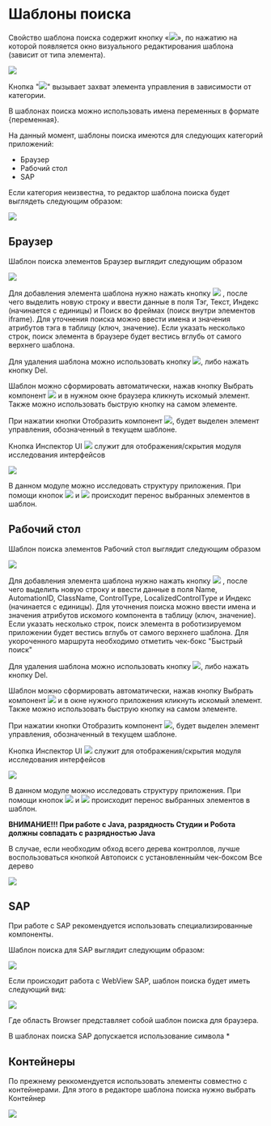 # Шаблоны поиска

Свойство шаблона поиска содержит кнопку «![](<../../../.gitbook/assets/image (516) (1) (2) (2) (1) (1).png>)», по нажатию на которой появляется окно визуального редактирования шаблона (зависит от типа элемента).

![](<../../../.gitbook/assets/image (495).png>)

Кнопка "![](<../../../.gitbook/assets/image (553).png>)" вызывает захват элемента управления в зависимости от категории.

В шаблонах поиска можно использовать имена переменных в формате {переменная}.

На данный момент, шаблоны поиска имеются для следующих категорий приложений:

* Браузер
* Рабочий стол
* SAP

Если категория неизвестна, то редактор шаблона поиска будет выглядеть следующим образом:

![](<../../../.gitbook/assets/image (959).png>)

## Браузер

Шаблон поиска элементов Браузер выглядит следующим образом

![](<../../../.gitbook/assets/image (562).png>)

Для добавления элемента шаблона нужно нажать кнопку ![](<../../../.gitbook/assets/12 (2) (3) (1) (2).png>) , после чего выделить новую строку и ввести данные в поля Тэг, Текст, Индекс (начинается с единицы) и Поиск во фреймах (поиск внутри элементов iframe). Для уточнения поиска можно ввести имена и значения атрибутов тэга в таблицу (ключ, значение). Если указать несколько строк, поиск элемента в браузере будет вестись вглубь от самого верхнего шаблона.

Для удаления шаблона можно использовать кнопку ![](<../../../.gitbook/assets/13 (1) (1) (2) (1).png>), либо нажать кнопку Del.

Шаблон можно сформировать автоматически, нажав кнопку Выбрать компонент ![](<../../../.gitbook/assets/14 (1) (2) (1) (1).png>) и в нужном окне браузера кликнуть искомый элемент. Также можно использовать быструю кнопку на самом элементе.

При нажатии кнопки Отобразить компонент ![](<../../../.gitbook/assets/15 (1) (1) (1).png>), будет выделен элемент управления, обозначенный в текущем шаблоне.

Кнопка Инспектор UI ![](<../../../.gitbook/assets/16 (1).png>) служит для отображения/скрытия модуля исследования интерфейсов

![](<../../../.gitbook/assets/7 (6).png>)

В данном модуле можно исследовать структуру приложения. При помощи кнопок ![](<../../../.gitbook/assets/18 (1) (2) (1) (1).png>) и ![](<../../../.gitbook/assets/19 (1) (2) (1) (2).png>) происходит перенос выбранных элементов в шаблон.

## Рабочий стол

Шаблон поиска элементов Рабочий стол выглядит следующим образом

![](<../../../.gitbook/assets/image (542).png>)

Для добавления элемента шаблона нужно нажать кнопку ![](<../../../.gitbook/assets/12 (2) (3) (1).png>) , после чего выделить новую строку и ввести данные в поля Name, AutomationID, ClassName, ControlType, LocalizedControlType и Индекс (начинается с единицы). Для уточнения поиска можно ввести имена и значения атрибутов искомого компонента в таблицу (ключ, значение). Если указать несколько строк, поиск элемента в роботизируемом приложении будет вестись вглубь от самого верхнего шаблона. Для укороченного маршрута необходимо отметить чек-бокс "Быстрый поиск"

Для удаления шаблона можно использовать кнопку ![](<../../../.gitbook/assets/13 (1) (1) (2) (1) (2).png>), либо нажать кнопку Del.

Шаблон можно сформировать автоматически, нажав кнопку Выбрать компонент ![](<../../../.gitbook/assets/14 (1) (2) (1).png>) и в окне нужного приложения кликнуть искомый элемент. Также можно использовать быструю кнопку на самом элементе.

При нажатии кнопки Отобразить компонент ![](<../../../.gitbook/assets/15 (1) (1) (1) (1).png>), будет выделен элемент управления, обозначенный в текущем шаблоне.

Кнопка Инспектор UI ![](<../../../.gitbook/assets/6 (2).png>) служит для отображения/скрытия модуля исследования интерфейсов

![](../../../.gitbook/assets/17.png)

В данном модуле можно исследовать структуру приложения. При помощи кнопок ![](<../../../.gitbook/assets/18 (1) (2) (1) (2).png>) и ![](<../../../.gitbook/assets/19 (1) (2) (1) (1).png>) происходит перенос выбранных элементов в шаблон.

**ВНИМАНИЕ!!! При работе с Java, разрядность Студии и Робота должны совпадать с разрядностью Java**

В случае, если необходим обход всего дерева контроллов, лучше воспользоваться кнопкой Автопоиск с установленныйм чек-боксом Все дерево

![](<../../../.gitbook/assets/image (453).png>)

## SAP

При работе с SAP рекомендуется использовать специализированные компоненты.

Шаблон поиска для SAP выглядит следующим образом:

![](<../../../.gitbook/assets/image (551).png>)

Если происходит работа с WebView SAP, шаблон поиска будет иметь следующий вид:

![](<../../../.gitbook/assets/image (465).png>)

Где область Browser представляет собой шаблон поиска для браузера.

В шаблонах поиска SAP допускается использование символа \*

## Контейнеры

По прежнему реккомендуется использовать элементы совместно с контейнерами. Для этого в редакторе шаблона поиска нужно выбрать Контейнер

![](<../../../.gitbook/assets/image (509) (1) (2) (2) (1) (1).png>)
